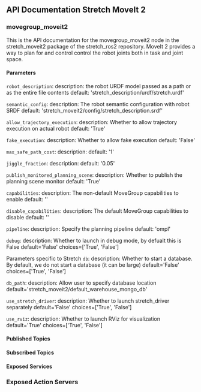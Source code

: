 ## API Documentation Stretch MoveIt 2

### movegroup_moveit2
This is the API documentation for the movegroup_moveit2 node in the stretch_moveit2 package of the stretch_ros2 repository. MoveIt 2 provides a way to plan for and control control the robot joints both in task and joint space.

#### Parameters
`robot_description`:
description: the robot URDF model passed as a path or as the entire file contents
default: 'stretch_description/urdf/stretch.urdf'

`semantic_config`:
description: The robot semantic configuration with robot SRDF
default: 'stretch_moveit2/config/stretch_description.srdf'

`allow_trajectory_execution`:
description: Whether to allow trajectory execution on actual robot
default: 'True'

`fake_execution`:
description: Whether to allow fake execution
default: 'False'

`max_safe_path_cost`:
description:
default: '1'

`jiggle_fraction`:
description:
default: '0.05'

`publish_monitored_planning_scene`:
description: Whether to publish the planning scene monitor
default: 'True'

`capabilities`:
description: The non-default MoveGroup capabilities to enable
default: ''

`disable_capabilities`:
description: The default MoveGroup capabilities to disable
default: ''

`pipeline`:
description: Specify the planning pipeline
default: 'ompl'

`debug`:
description: Whether to launch in debug mode, by defualt this is False
default='False'
choices=['True', 'False']

Parameters specific to Stretch
`db`:
description: Whether to start a database. By default, we do not start a database (it can be large)
default='False'
choices=['True', 'False']

`db_path`:
description: Allow user to specify database location
default='stretch_moveit2/default_warehouse_mongo_db'

`use_stretch_driver`:
description: Whether to launch stretch_driver separately
default='False'
choices=['True', 'False']

`use_rviz`:
description: Whether to launch RViz for visualization
default='True'
choices=['True', 'False']

#### Published Topics

#### Subscribed Topics

#### Exposed Services

### Exposed Action Servers